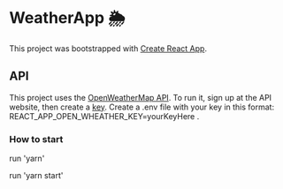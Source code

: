 # WeatherApp 🌦

This project was bootstrapped with [Create React App](https://github.com/facebook/create-react-app).

## API

This project uses the [OpenWeatherMap API](https://openweathermap.org/). To run it, sign up at the API website, then create a [key](https://home.openweathermap.org/api_keys). Create a .env file with your key in this format: REACT_APP_OPEN_WHEATHER_KEY=yourKeyHere .

### How to start

run 'yarn'

run 'yarn start'

